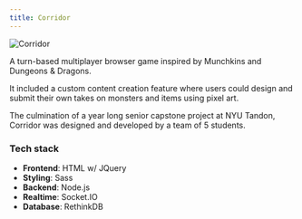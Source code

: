 ```yaml
---
title: Corridor
---
```


<img src='/images/corridor.png' alt='Corridor' class="w-full object-cover" />

A turn-based multiplayer browser game inspired by Munchkins and Dungeons & Dragons.

It included a custom content creation feature where users could design and submit their own takes
on monsters and items using pixel art.

The culmination of a year long senior capstone project at NYU Tandon, Corridor was designed and
developed by a team of 5 students.

### Tech stack

- **Frontend**: HTML w/ JQuery
- **Styling**: Sass
- **Backend**: Node.js
- **Realtime**: Socket.IO
- **Database**: RethinkDB
